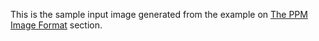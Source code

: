 This is the sample input image generated from the example on [The PPM Image Format](https://raytracing.github.io/books/RayTracingInOneWeekend.html#outputanimage/theppmimageformat) section.